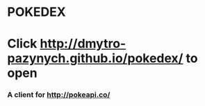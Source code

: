 # POKEDEX
# Click http://dmytro-pazynych.github.io/pokedex/ to open 


### A client for http://pokeapi.co/

